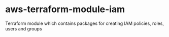 # aws-terraform-module-iam
Terraform module which contains packages for creating IAM policies, roles, users and groups
